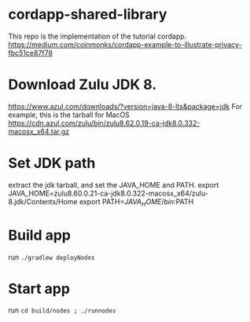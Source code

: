 # cordapp-shared-library 

This repo is the implementation of the tutorial cordapp. 
https://medium.com/coinmonks/cordapp-example-to-illustrate-privacy-fbc51ce87f78

# Download Zulu JDK 8.
https://www.azul.com/downloads/?version=java-8-lts&package=jdk
For example, this is the tarball for MacOS
https://cdn.azul.com/zulu/bin/zulu8.62.0.19-ca-jdk8.0.332-macosx_x64.tar.gz

# Set JDK path
extract the jdk tarball, and set the JAVA_HOME and PATH.
export JAVA_HOME=zulu8.60.0.21-ca-jdk8.0.322-macosx_x64/zulu-8.jdk/Contents/Home
export PATH=$JAVA_HOME/bin:$PATH

# Build app
run `./gradlew deployNodes`

# Start app
run `cd build/nodes ; ./runnodes`
